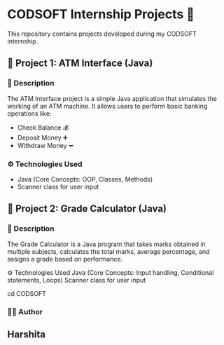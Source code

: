 # CODSOFT Internship Projects 🚀

This repository contains projects developed during my CODSOFT internship.

## 📌 Project 1: ATM Interface (Java)

### 📝 Description

The ATM Interface project is a simple Java application that simulates the working of an ATM machine.
It allows users to perform basic banking operations like:

* Check Balance 💰
* Deposit Money ➕
* Withdraw Money ➖

### ⚙️ Technologies Used

* Java (Core Concepts: OOP, Classes, Methods)
* Scanner class for user input

 ## 📌 Project 2: Grade Calculator (Java)
### 📝 Description

The Grade Calculator is a Java program that takes marks obtained in multiple subjects, calculates the total marks, average percentage, and assigns a grade based on performance.

⚙️ Technologies Used
Java (Core Concepts: Input handling, Conditional statements, Loops)
Scanner class for user input




cd CODSOFT

### 👩‍💻 Author

## Harshita
